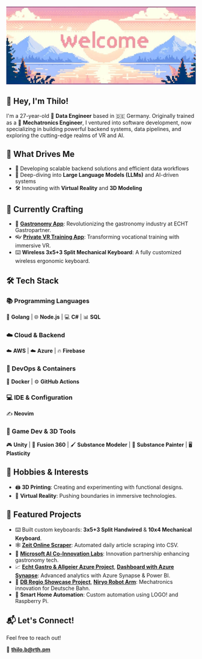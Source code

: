 ![header](header.jpg)

## 👋 Hey, I'm Thilo!

I'm a 27-year-old 🧙 **Data Engineer** based in 🇩🇪 Germany. Originally trained as a 🤖 **Mechatronics Engineer**, I ventured into software development, now specializing in building powerful backend systems, data pipelines, and exploring the cutting-edge realms of VR and AI.

## 🎯 What Drives Me

- 🚀 Developing scalable backend solutions and efficient data workflows
- 🤖 Deep-diving into **Large Language Models (LLMs)** and AI-driven systems
- 🛠️ Innovating with **Virtual Reality** and **3D Modeling**

## 🌟 Currently Crafting

- 📱 [**Gastronomy App**](https://echt-gastropartner.de/app/): Revolutionizing the gastronomy industry at ECHT Gastropartner.
- 👓 [**Private VR Training App**](https://slickcomm.de/): Transforming vocational training with immersive VR.
- ⌨️ **Wireless 3x5+3 Split Mechanical Keyboard**: A fully customized wireless ergonomic keyboard.

## 🛠️ Tech Stack

### 📚 Programming Languages
🐹 **Golang** | 🌐 **Node.js** | 💻 **C#** | 📊 **SQL** 

### ☁️ Cloud & Backend
☁️ **AWS** | ☁️ **Azure** | 🔥 **Firebase**

### 🚢 DevOps & Containers
🐳 **Docker** | ⚙️ **GitHub Actions** 

### 💻 IDE & Configuration
✍️ **Neovim**

### 🎨 Game Dev & 3D Tools
🎮 **Unity** | 🔧 **Fusion 360** | 🖌️ **Substance Modeler** | 🎨 **Substance Painter** | 🖥️ **Plasticity**

## 🎨 Hobbies & Interests

- 🖨️ **3D Printing**: Creating and experimenting with functional designs.
- 🥽 **Virtual Reality**: Pushing boundaries in immersive technologies.

## 🚧 Featured Projects

- ⌨️ Built custom keyboards: **3x5+3 Split Handwired** & **10x4 Mechanical Keyboard**.
- 🕸️ [**Zeit Online Scraper**](https://github.com/thilob97/ZeitScraper): Automated daily article scraping into CSV.
- 📎 [**Microsoft AI Co-Innovation Labs**](https://echt-gastropartner.de/blog/microsoft-ai-co-innovation-labs-echt-gastro-partner/): Innovation partnership enhancing gastronomy tech.
- 📈 [**Echt Gastro & Allgeier Azure Project**](https://ms-f1-sites-03-ea.azurewebsites.net/en-hk/story/1559617001731842612-echtgastro-allgeier-azure-en), [**Dashboard with Azure Synapse**](https://www.allgeier.ch/kunden/dashboard-von-echt-gastro-partner-auf-basis-von-azure-synapse-analytics/): Advanced analytics with Azure Synapse & Power BI.
- 🤖 [**DB Regio Showcase Project**](https://www.dbregio-berlin-brandenburg.de/db-regio-no/aktuelles/punkt3/Ein-Vorzeigeprojekt-als-Abschlussarbeit-6039272), [**Niryo Robot Arm**](https://www.generationrobots.com/blog/de/deutsche-bahn-niryo-roboterarm/?srsltid=AfmBOoq1U_m-iJNpMhbZxMyBKZWpX2IBaOT51f5kbg_vJhmnRDa68UMx): Mechatronics innovation for Deutsche Bahn.
- 🏡 **Smart Home Automation**: Custom automation using LOGO! and Raspberry Pi.

## 📬 Let's Connect!

Feel free to reach out!

📧 [**thilo.b@rth.pm**](mailto:thilo.b@rth.pm)

